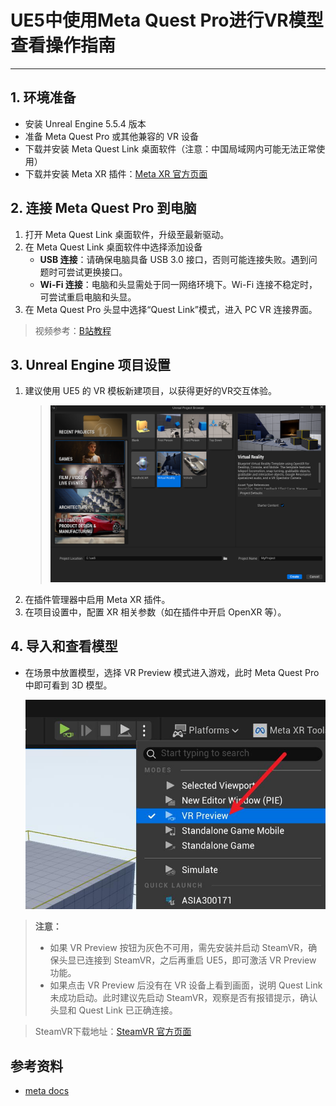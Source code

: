 # UE5中使用Meta Quest Pro进行VR模型查看操作指南

---


## 1. 环境准备

- 安装 Unreal Engine 5.5.4 版本
- 准备 Meta Quest Pro 或其他兼容的 VR 设备
- 下载并安装 Meta Quest Link 桌面软件（注意：中国局域网内可能无法正常使用）
- 下载并安装 Meta XR 插件：[Meta XR 官方页面](https://www.unrealengine.com/marketplace/en-US/product/meta-xr)

## 2. 连接 Meta Quest Pro 到电脑

1. 打开 Meta Quest Link 桌面软件，升级至最新驱动。
2. 在 Meta Quest Link 桌面软件中选择添加设备
    - **USB 连接**：请确保电脑具备 USB 3.0 接口，否则可能连接失败。遇到问题时可尝试更换接口。
    - **Wi-Fi 连接**：电脑和头显需处于同一网络环境下。Wi-Fi 连接不稳定时，可尝试重启电脑和头显。
3. 在 Meta Quest Pro 头显中选择“Quest Link”模式，进入 PC VR 连接界面。

> 视频参考：[B站教程](https://www.bilibili.com/video/BV15b421J7Ee/?spm_id_from=333.1007.top_right_bar_window_default_collection.content.click)


## 3. Unreal Engine 项目设置

1. 建议使用 UE5 的 VR 模板新建项目，以获得更好的VR交互体验。
   > ![VR模板](VR.png)
2. 在插件管理器中启用 Meta XR 插件。
3. 在项目设置中，配置 XR 相关参数（如在插件中开启 OpenXR 等）。

## 4. 导入和查看模型


- 在场景中放置模型，选择 VR Preview 模式进入游戏，此时 Meta Quest Pro 中即可看到 3D 模型。

  ![UE5 VR模型预览选项](image.png)


> **注意：**
> - 如果 VR Preview 按钮为灰色不可用，需先安装并启动 SteamVR，确保头显已连接到 SteamVR，之后再重启 UE5，即可激活 VR Preview 功能。
> - 如果点击 VR Preview 后没有在 VR 设备上看到画面，说明 Quest Link 未成功启动。此时建议先启动 SteamVR，观察是否有报错提示，确认头显和 Quest Link 已正确连接。

> SteamVR下载地址：[SteamVR 官方页面](https://www.steamvr.com/en/)

## 参考资料

- [meta docs](https://developers.meta.com/horizon/documentation/unreal/unreal-engine-basics/)
